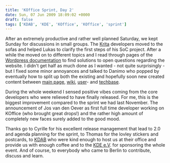```yaml
---
title: 'KOffice Sprint, Day 2'
date: Sun, 07 Jun 2009 18:09:02 +0000
draft: false
tags: ['KDAB', 'KDE', 'KOffice', 'KOffice', 'sprint']
---
```


After an extremely productive and rather well planned Saturday, we kept Sunday for discussions in small groups. The [Krita](http://koffice.org/krita) developers moved to the sofas and helped Lukas to clarify the first steps of his SoC project. After a while the moved on to different topics and I read through pages of the [Wordpress documentation](http://codex.wordpress.org) to find solutions to open questions regarding the website. I didn't get half as much done as I wanted - not quite surprisingly - but I fixed some minor annoyances and talked to Danimo who popped by eventually how to split up both the existing and hopefully soon new created content between [main page](http://koffice.org), [wiki](http://wiki.koffice.org), [user](http://userbase.kde.org)\- and [techbase](http://techbase.kde.org).

During the whole weekend I sensed positive vibes coming from the core developers who were relieved to have finally released. For me, this is the biggest improvement compared to the sprint we had last November. The announcement of Jos van den Oever as first full time developer working on KOffice (who brought great drops!) and the rather high amount of completely new faces surely added to the good mood.

Thanks go to Cyrille for his excellent release management that lead to 2.0 and agenda planning for the sprint, to Thomas for the lovley stickers and postcards, to [KDAB](http://kdab.net) who were kind enough to host us at their office and provide us with enough coffee and to the [KDE e.V](http://ev.kde.org). for sponsoring the whole event. And of course, to everybody who came to Berlin to contribute, discuss and learn.